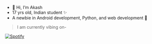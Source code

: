 - 👋 Hi, I’m Akash
- 17 yrs old, Indian student ✨
- A newbie in Android development, Python, and web development 🐣

> I am currently vibing on-

 [![Spotify](https://amlistening-to.vercel.app/api)](https://open.spotify.com/user/USER_NAME)
